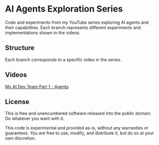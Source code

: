 # AI Agents Exploration Series

Code and experiments from my YouTube series exploring AI agents and their capabilities. Each branch represents different experiments and implementations shown in the videos.

## Structure
Each branch corresponds to a specific video in the series.

## Videos
[My AI Dev Team Part 1 - Agents](https://www.youtube.com/watch?v=WiNIFcBo0vs)

## License
This is free and unencumbered software released into the public domain. Do whatever you want with it.

This code is experimental and provided as-is, without any warranties or guarantees. You are free to use, modify, and distribute it, but do so at your own discretion.
